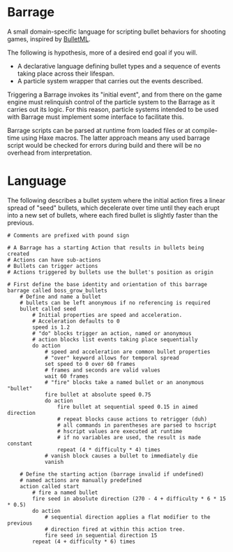 Barrage
=======
A small domain-specific language for scripting bullet behaviors for shooting games, inspired by [BulletML](http://www.asahi-net.or.jp/~cs8k-cyu/bulletml/index_e.html).

The following is hypothesis, more of a desired end goal if you will.

 - A declarative language defining bullet types and a sequence of events taking place across their lifespan.
 - A particle system wrapper that carries out the events described. 
 
Triggering a Barrage invokes its "initial event", and from there on the game engine must relinquish control of the particle system to the Barrage as it carries out its logic. For this reason, particle systems intended to be used with Barrage must implement some interface to facilitate this.

Barrage scripts can be parsed at runtime from loaded files or at compile-time using Haxe macros. The latter approach means any used barrage script would be checked for errors during build and there will be no overhead from interpretation.

Language
========
The following describes a bullet system where the initial action fires a linear spread of "seed" bullets, which decelerate over time until they each erupt into a new set of bullets, where each fired bullet is slightly faster than the previous.

	# Comments are prefixed with pound sign
	
	# A Barrage has a starting Action that results in bullets being created
	# Actions can have sub-actions
	# Bullets can trigger actions
	# Actions triggered by bullets use the bullet's position as origin
	
	# First define the base identity and orientation of this barrage
	barrage called boss_grow_bullets
		# Define and name a bullet
		# bullets can be left anonymous if no referencing is required
		bullet called seed
			# Initial properties are speed and acceleration.
			# Acceleration defaults to 0
			speed is 1.2
			# "do" blocks trigger an action, named or anonymous
			# action blocks list events taking place sequentially
			do action
				# speed and acceleration are common bullet properties
				# "over" keyword allows for temporal spread
				set speed to 0 over 60 frames
				# frames and seconds are valid values
				wait 60 frames
				# "fire" blocks take a named bullet or an anonymous "bullet"
				fire bullet at absolute speed 0.75
				do action
					fire bullet at sequential speed 0.15 in aimed direction
					# repeat blocks cause actions to retrigger (duh)
					# all commands in parentheses are parsed to hscript
					# hscript values are executed at runtime
					# if no variables are used, the result is made constant
					repeat (4 * difficulty * 4) times
				# vanish block causes a bullet to immediately die
				vanish
	
		# Define the starting action (barrage invalid if undefined)
		# named actions are manually predefined
		action called start
			# fire a named bullet
			fire seed in absolute direction (270 - 4 + difficulty * 6 * 15 * 0.5)
			do action
				# sequential direction applies a flat modifier to the previous 
				# direction fired at within this action tree. 
				fire seed in sequential direction 15 
			repeat (4 + difficulty * 6) times